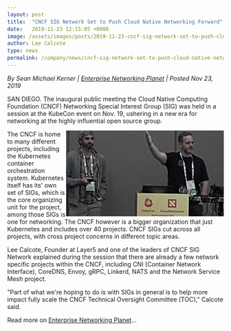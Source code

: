 ```yaml
---
layout: post
title:  "CNCF SIG Network Set to Push Cloud Native Networking Forward"
date:   2019-11-23 12:15:05 +0000
image: /assets/images/posts/2019-11-23-cncf-sig-network-set-to-push-cloud-native-networking-forward/enterprise_networking_planet_logo_700px-e1533637827914.png
author: Lee Calcote
type: news
permalink: /company/news/cncf-sig-network-set-to-push-cloud-native-networking-forward
---
```

<i>By Sean Michael Kerner | <a href="http://www.enterprisenetworkingplanet.com/datacenter/cncf-sig-network-set-to-push-cloud-native-networking-forward.html">Enterprise Networking Planet</a> | Posted Nov 23, 2019</i>

SAN DIEGO. The inaugural public meeting the Cloud Native Computing Foundation (CNCF) Networking Special Interest Group (SIG) was held in a session at the KubeCon event on Nov. 19, ushering in a new era for networking at the highly influential open source group.

<img src="/assets/images/posts/2019-11-23-cncf-sig-network-set-to-push-cloud-native-networking-forward/SIG-network-367x200.png" style="position:relative; float:right;" />

The CNCF is home to many different projects, including the Kubernetes container orchestration system. Kubernetes itself has its' own set of SIGs, which is the core organizing unit for the project, among those SIGs is one for networking. The CNCF however is a bigger organization that just Kubernetes and includes over 40 projects. CNCF SIGs cut across all projects, with cross project concerns in different topic areas.

Lee Calcote, Founder at Layer5 and one of the leaders of CNCF SIG Network explained during the session that there are already a few network specific projects within the CNCF, including CNI (Container Network Interface), CoreDNS, Envoy, gRPC, Linkerd, NATS and the Network Service Mesh project.

"Part of what we're hoping to do is with SIGs in general is to help more impact fully scale the CNCF Technical Oversight Committee (TOC)," Calcote said.

Read more on <a href="http://www.enterprisenetworkingplanet.com/datacenter/cncf-sig-network-set-to-push-cloud-native-networking-forward.html">Enterprise Networking Planet</a>...